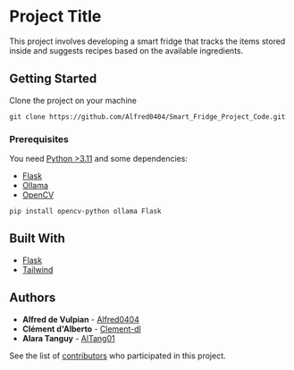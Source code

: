 # Project Title

This project involves developing a smart fridge that tracks the items stored inside and suggests recipes based on the available ingredients.

## Getting Started

Clone the project on your machine
```
git clone https://github.com/Alfred0404/Smart_Fridge_Project_Code.git
```

### Prerequisites

You need [Python >3.11](https://www.python.org/downloads/) and some dependencies:

- [Flask](https://flask.palletsprojects.com/en/3.0.x/)
- [Ollama](https://github.com/ollama/ollama-python)
- [OpenCV](https://vovkos.github.io/doxyrest-showcase/opencv/sphinx_rtd_theme/index.html#)

```
pip install opencv-python ollama Flask
```

## Built With

- [Flask](https://flask.palletsprojects.com/en/3.0.x/)
- [Tailwind](https://tailwindcss.com/)

## Authors

- **Alfred de Vulpian** - [Alfred0404](https://github.com/Alfred0404)
- **Clément d'Alberto** - [Clement-dl](https://github.com/https://github.com/Clement-dl)
- **Alara Tanguy** - [AlTang01](https://github.com/AlTang01)

See the list of [contributors](https://github.com/Alfred0404/Smart_Fridge_Project_Code/contributors) who participated in this project.
